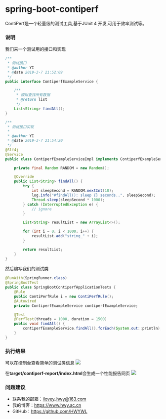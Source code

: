 # spring-boot-contiperf
ContiPerf是一个轻量级的测试工具,基于JUnit 4 开发,可用于效率测试等。 

### 说明

我们来一个测试用的接口和实现
```java
/**
 * 测试接口
 * @author YI
 * @date 2019-3-7 21:52:09
 */
public interface ContiperfExampleService {

    /**
     * 模拟查找所有数据
     * @return list
     */
    List<String> findAll();
}
```

```java
/**
 * 测试接口实现
 *
 * @author YI
 * @date 2019-3-7 21:54:20
 */
@Slf4j
@Service
public class ContiperfExampleServiceImpl implements ContiperfExampleService {

    private final Random RANDOM = new Random();

    @Override
    public List<String> findAll() {
        try {
            int sleepSecond = RANDOM.nextInt(10);
            log.info("#findAll(): sleep {} seconds..", sleepSecond);
            Thread.sleep(sleepSecond * 1000);
        } catch (InterruptedException e) {
            // ignore
        }

        List<String> resultList = new ArrayList<>();

        for (int i = 0; i < 1000; i++) {
            resultList.add("string_" + i);
        }

        return resultList;
    }
}
```

然后编写我们的测试类
```java
@RunWith(SpringRunner.class)
@SpringBootTest
public class SpringBootContiperfApplicationTests {
    @Rule
    public ContiPerfRule i = new ContiPerfRule();
    @Autowired
    private ContiperfExampleService contiperfExampleService;

    @Test
    @PerfTest(threads = 1000, duration = 1500)
    public void findAll() {
        contiperfExampleService.findAll().forEach(System.out::println);
    }
}
```

### 执行结果
可以在控制台查看简单的测试类信息
![](https://i.imgur.com/2eeafKK.png)

在**target/contiperf-report/index.html**会生成一个性能报告网页
![](https://i.imgur.com/aMWISlR.png)

### 问题建议

- 联系我的邮箱：ilovey_hwy@163.com
- 我的博客：https://www.hwy.ac.cn
- GitHub：https://github.com/HWYWL